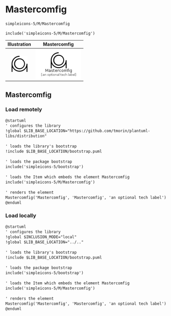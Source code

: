 # Mastercomfig


```text
simpleicons-5/M/Mastercomfig
```

```text
include('simpleicons-5/M/Mastercomfig')
```



| Illustration | Mastercomfig |
| :---: | :---: |
| ![illustration for Illustration](../../simpleicons-5/M/Mastercomfig.png) | ![illustration for Mastercomfig](../../simpleicons-5/M/Mastercomfig.Local.png) |




## Mastercomfig

### Load remotely
```plantuml
@startuml
' configures the library
!global $LIB_BASE_LOCATION="https://github.com/tmorin/plantuml-libs/distribution"

' loads the library's bootstrap
!include $LIB_BASE_LOCATION/bootstrap.puml

' loads the package bootstrap
include('simpleicons-5/bootstrap')

' loads the Item which embeds the element Mastercomfig
include('simpleicons-5/M/Mastercomfig')

' renders the element
Mastercomfig('Mastercomfig', 'Mastercomfig', 'an optional tech label')
@enduml
```

### Load locally
```plantuml
@startuml
' configures the library
!global $INCLUSION_MODE="local"
!global $LIB_BASE_LOCATION="../.."

' loads the library's bootstrap
!include $LIB_BASE_LOCATION/bootstrap.puml

' loads the package bootstrap
include('simpleicons-5/bootstrap')

' loads the Item which embeds the element Mastercomfig
include('simpleicons-5/M/Mastercomfig')

' renders the element
Mastercomfig('Mastercomfig', 'Mastercomfig', 'an optional tech label')
@enduml
```

